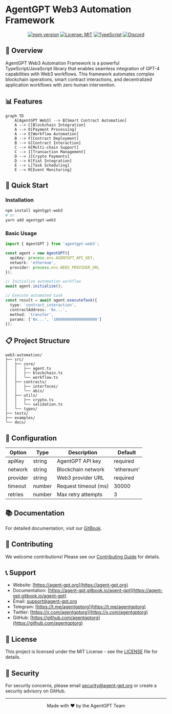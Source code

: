 # AgentGPT Web3 Automation Framework

<div align="center">
  
  [![npm version](https://badge.fury.io/js/agentgpt-web3.svg)](https://badge.fury.io/js/agentgpt-web3)
  [![License: MIT](https://img.shields.io/badge/License-MIT-yellow.svg)](https://opensource.org/licenses/MIT)
  [![TypeScript](https://img.shields.io/badge/TypeScript-Ready-blue.svg)](https://www.typescriptlang.org/)
  [![Discord](https://img.shields.io/discord/1234567890?color=7289DA&label=Discord&logo=discord&logoColor=white)](https://discord.gg/agentgpt)
</div>

## 🌟 Overview

AgentGPT Web3 Automation Framework is a powerful TypeScript/JavaScript library that enables seamless integration of GPT-4 capabilities with Web3 workflows. This framework automates complex blockchain operations, smart contract interactions, and decentralized application workflows with zero human intervention.

## 📊 Features

```mermaid
graph TD
    A[AgentGPT Web3] --> B[Smart Contract Automation]
    A --> C[Blockchain Integration]
    A --> D[Payment Processing]
    A --> E[Workflow Automation]
    B --> F[Contract Deployment]
    B --> G[Contract Interaction]
    C --> H[Multi-chain Support]
    C --> I[Transaction Management]
    D --> J[Crypto Payments]
    D --> K[Fiat Integration]
    E --> L[Task Scheduling]
    E --> M[Event Monitoring]
```

## 🚀 Quick Start

### Installation

```bash
npm install agentgpt-web3
# or
yarn add agentgpt-web3
```

### Basic Usage

```typescript
import { AgentGPT } from 'agentgpt-web3';

const agent = new AgentGPT({
  apiKey: process.env.AGENTGPT_API_KEY,
  network: 'ethereum',
  provider: process.env.WEB3_PROVIDER_URL
});

// Initialize automation workflow
await agent.initialize();

// Execute automated task
const result = await agent.executeTask({
  type: 'contract_interaction',
  contractAddress: '0x...',
  method: 'transfer',
  params: ['0x...', '1000000000000000000']
});
```

## 📋 Project Structure

```
web3-automation/
├── src/
│   ├── core/
│   │   ├── agent.ts
│   │   ├── blockchain.ts
│   │   └── workflow.ts
│   ├── contracts/
│   │   ├── interfaces/
│   │   └── abis/
│   ├── utils/
│   │   ├── crypto.ts
│   │   └── validation.ts
│   └── types/
├── tests/
├── examples/
└── docs/
```

## 🔧 Configuration

| Option | Type | Description | Default |
|--------|------|-------------|---------|
| apiKey | string | AgentGPT API key | required |
| network | string | Blockchain network | 'ethereum' |
| provider | string | Web3 provider URL | required |
| timeout | number | Request timeout (ms) | 30000 |
| retries | number | Max retry attempts | 3 |

## 📚 Documentation

For detailed documentation, visit our [GitBook](https://agent-gpt.gitbook.io/agent-gpt).

## 🤝 Contributing

We welcome contributions! Please see our [Contributing Guide](CONTRIBUTING.md) for details.

## 📞 Support

- Website: [https://agent-gpt.org](https://agent-gpt.org)
- Documentation: [https://agent-gpt.gitbook.io/agent-gpt](https://agent-gpt.gitbook.io/agent-gpt)
- Email: support@agent-gpt.org
- Telegram: [https://t.me/agentgptorg](https://t.me/agentgptorg)
- Twitter: [https://x.com/agentgptorg](https://x.com/agentgptorg)
- GitHub: [https://github.com/agentgptorg](https://github.com/agentgptorg)

## 📄 License

This project is licensed under the MIT License - see the [LICENSE](LICENSE) file for details.

## 🔐 Security

For security concerns, please email security@agent-gpt.org or create a security advisory on GitHub.

---

<div align="center">
  Made with ❤️ by the AgentGPT Team
</div> 
